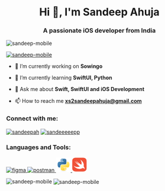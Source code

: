<h1 align="center">Hi 👋, I'm Sandeep Ahuja</h1>
<h3 align="center">A passionate iOS developer from India</h3>

<p align="left"> <img src="https://komarev.com/ghpvc/?username=sandeep-mobile&label=Profile%20views&color=0e75b6&style=flat" alt="sandeep-mobile" /> </p>

<p align="left"> <a href="https://github.com/ryo-ma/github-profile-trophy"><img src="https://github-profile-trophy.vercel.app/?username=sandeep-mobile" alt="sandeep-mobile" /></a> </p>

- 🔭 I’m currently working on **Sowingo**

- 🌱 I’m currently learning **SwiftUI, Python**

- 💬 Ask me about **Swift, SwiftUI and iOS Development**

- 📫 How to reach me **xs2sandeepahuja@gmail.com**

<h3 align="left">Connect with me:</h3>
<p align="left">
<a href="https://linkedin.com/in/sandeepah" target="blank"><img align="center" src="https://raw.githubusercontent.com/rahuldkjain/github-profile-readme-generator/master/src/images/icons/Social/linked-in-alt.svg" alt="sandeepah" height="30" width="40" /></a>
<a href="https://instagram.com/sandeeeeepp" target="blank"><img align="center" src="https://raw.githubusercontent.com/rahuldkjain/github-profile-readme-generator/master/src/images/icons/Social/instagram.svg" alt="sandeeeeepp" height="30" width="40" /></a>
</p>

<h3 align="left">Languages and Tools:</h3>
<p align="left"> <a href="https://www.figma.com/" target="_blank" rel="noreferrer"> <img src="https://www.vectorlogo.zone/logos/figma/figma-icon.svg" alt="figma" width="40" height="40"/> </a> <a href="https://postman.com" target="_blank" rel="noreferrer"> <img src="https://www.vectorlogo.zone/logos/getpostman/getpostman-icon.svg" alt="postman" width="40" height="40"/> </a> <a href="https://www.python.org" target="_blank" rel="noreferrer"> <img src="https://raw.githubusercontent.com/devicons/devicon/master/icons/python/python-original.svg" alt="python" width="40" height="40"/> </a> <a href="https://developer.apple.com/swift/" target="_blank" rel="noreferrer"> <img src="https://raw.githubusercontent.com/devicons/devicon/master/icons/swift/swift-original.svg" alt="swift" width="40" height="40"/> </a> </p>

<p><img align="left" src="https://github-readme-stats.vercel.app/api/top-langs?username=sandeep-mobile&show_icons=true&locale=en&layout=compact" alt="sandeep-mobile" /></p>

<p>&nbsp;<img align="center" src="https://github-readme-stats.vercel.app/api?username=sandeep-mobile&show_icons=true&locale=en" alt="sandeep-mobile" /></p>

